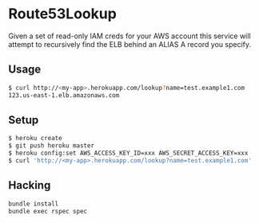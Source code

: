 # Route53Lookup

Given a set of read-only IAM creds for your AWS account this service
will attempt to recursively find the ELB behind an ALIAS A record you specify.

## Usage

```bash
$ curl http://<my-app>.herokuapp.com/lookup?name=test.example1.com
123.us-east-1.elb.amazonaws.com
```

## Setup
```bash
$ heroku create
$ git push heroku master
$ heroku config:set AWS_ACCESS_KEY_ID=xxx AWS_SECRET_ACCESS_KEY=xxx
$ curl 'http://<my-app>.herokuapp.com/lookup?name=test.example1.com'
```

## Hacking
```bash
bundle install
bundle exec rspec spec
```
